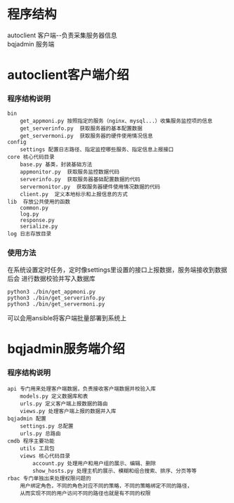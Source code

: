 # 程序结构
autoclient  客户端--负责采集服务器信息  
bqjadmin    服务端

# autoclient客户端介绍
### 程序结构说明
```
bin 
    get_appmoni.py 按照指定的服务（nginx、mysql...）收集服务监控项的信息
    get_serverinfo.py  获取服务器的基本配置数据
    get_servermoni.py  获取服务器的硬件使用情况信息
config 
    settings 配置日志路径、指定监控哪些服务、指定信息上报接口
core 核心代码目录
    base.py 基类，封装基础方法
    appmonitor.py  获取服务监控数据代码
    serverinfo.py  获取服务器基础配置数据的代码
    servermonitor.py  获取服务器硬件使用情况数据的代码
    client.py  定义本地标示和上报信息的方式
lib  存放公共使用的函数
    common.py
    log.py
    response.py
    serialize.py
log 日志存放目录    
```
### 使用方法
在系统设置定时任务，定时像settings里设置的接口上报数据，服务端接收到数据后会
进行数据校验并写入数据库
```
python3 ./bin/get_appmoni.py
python3 ./bin/get_serverinfo.py
python3 ./bin/get_servermoni.py
```
可以会用ansible将客户端批量部署到系统上
# bqjadmin服务端介绍
### 程序结构说明
```
api 专门用来处理客户端数据，负责接收客户端数据并校验入库
    models.py 定义数据库和表
    urls.py 定义客户端上报数据的路由
    views.py 处理客户端上报的数据并入库
bqjadmin 配置
    settings.py 总配置
    urls.py 总路由
cmdb 程序主要功能
    utils 工具包
    views 核心代码目录
        account.py 处理用户和用户组的展示、编辑、删除
        show_hosts.py 处理主机的展示、模糊和组合搜索、排序、分页等等
rbac 专门单独出来处理权限问题的
    用户绑定角色，不同的角色对应不同的策略，不同的策略绑定不同的路径，
    从而实现不同的用户访问不同的路径也就是有不同的权限
```